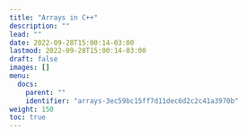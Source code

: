 ```yaml
---
title: "Arrays in C++"
description: ""
lead: ""
date: 2022-09-28T15:00:14-03:00
lastmod: 2022-09-28T15:00:14-03:00
draft: false
images: []
menu:
  docs:
    parent: ""
    identifier: "arrays-3ec59bc15ff7d11dec6d2c2c41a3970b"
weight: 150
toc: true
---
```

